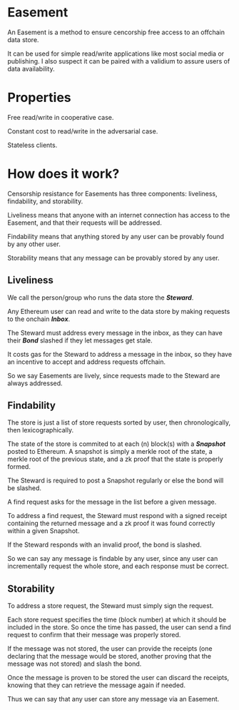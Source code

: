# Easement

An Easement is a method to ensure cencorship free access to an offchain data store.

It can be used for simple read/write applications like most social media or publishing. I also suspect it can be paired with a validium to assure users of data availability.

# Properties

Free read/write in cooperative case.

Constant cost to read/write in the adversarial case.

Stateless clients.

# How does it work?

Censorship resistance for Easements has three components: liveliness, findability, and storability.

Liveliness means that anyone with an internet connection has access to the Easement, and that their requests will be addressed.

Findability means that anything stored by any user can be provably found by any other user.

Storability means that any message can be provably stored by any user.

## Liveliness

We call the person/group who runs the data store the ***Steward***.

Any Ethereum user can read and write to the data store by making requests to the onchain ***Inbox***.

The Steward must address every message in the inbox, as they can have their ***Bond*** slashed if they let messages get stale.

It costs gas for the Steward to address a message in the inbox, so they have an incentive to accept and address requests offchain.

So we say Easements are lively, since requests made to the Steward are always addressed.

## Findability

The store is just a list of store requests sorted by user, then chronologically, then lexicographically.

The state of the store is commited to at each (n) block(s) with a ***Snapshot*** posted to Ethereum. A snapshot is simply a merkle root of the state, a merkle root of the previous state, and a zk proof that the state is properly formed.

The Steward is required to post a Snapshot regularly or else the bond will be slashed.

A find request asks for the message in the list before a given message.

To address a find request, the Steward must respond with a signed receipt containing the returned message and a zk proof it was found correctly within a given Snapshot.

If the Steward responds with an invalid proof, the bond is slashed.

So we can say any message is findable by any user, since any user can incrementally request the whole store, and each response must be correct.

## Storability

To address a store request, the Steward must simply sign the request.

Each store request specifies the time (block number) at which it should be included in the store. So once the time has passed, the user can send a find request to confirm that their message was properly stored.

If the message was not stored, the user can provide the receipts (one declaring that the message would be stored, another proving that the message was not stored) and slash the bond.

Once the message is proven to be stored the user can discard the receipts, knowing that they can retrieve the message again if needed.

Thus we can say that any user can store any message via an Easement.

